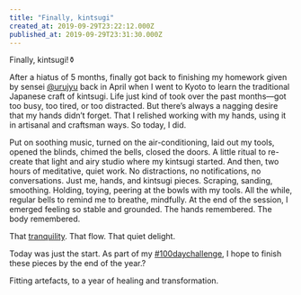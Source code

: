 ```yaml
---
title: "Finally, kintsugi"
created_at: 2019-09-29T23:22:12.000Z
published_at: 2019-09-29T23:31:30.000Z
---
```

Finally, kintsugi!⚱️

  

After a hiatus of 5 months, finally got back to finishing my homework given by sensei [@urujyu](https://www.instagram.com/urujyu/) back in April when I went to Kyoto to learn the traditional Japanese craft of kintsugi. Life just kind of took over the past months—got too busy, too tired, or too distracted. But there’s always a nagging desire that my hands didn’t forget. That I relished working with my hands, using it in artisanal and craftsman ways. So today, I did.

  

Put on soothing music, turned on the air-conditioning, laid out my tools, opened the blinds, chimed the bells, closed the doors. A little ritual to re-create that light and airy studio where my kintsugi started. And then, two hours of meditative, quiet work. No distractions, no notifications, no conversations. Just me, hands, and kintsugi pieces. Scraping, sanding, smoothing. Holding, toying, peering at the bowls with my tools. All the while, regular bells to remind me to breathe, mindfully. At the end of the session, I emerged feeling so stable and grounded. The hands remembered. The body remembered.

  

That [tranquility](https://200wordsaday.com/words/kintsugi-mornings-138675ca348de9407c). That flow. That quiet delight.

  

Today was just the start. As part of my [#100daychallenge](https://200wordsaday.com/words/re-100-day-challenge-approach-goals-275315d84d72a2d821), I hope to finish these pieces by the end of the year.? 

  

Fitting artefacts, to a year of healing and transformation.
